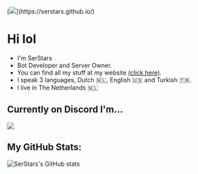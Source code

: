 [![](https://readme-typing-svg.demolab.com?font=Fira+Code&weight=100&size=110&duration=1000&pause=1500&color=F7F7F7&width=3500&height=300&lines=Hey+there!+%F0%9F%91%8B;I'm+SerStars.;A+Discord+Bot+Developer+and+Server+Owner!;You+can+find+all+my+stuff+at+my+website!+(click+here).)](https://serstars.github.io/)


# Hi lol
- I'm SerStars
- Bot Developer and Server Owner.
- You can find all my stuff at my website [(click here)](https://serstars.github.io/).
- I speak 3 languages, Dutch 🇳🇱, English 🇺🇸 and Turkish 🇹🇷.
- I live in The Netherlands 🇳🇱

## Currently on Discord I'm...
[![](https://discord.c99.nl/widget/theme-3/861631850681729045.png)](https://serstars.github.io/)

## My GitHub Stats:
![SerStars's GitHub stats](https://github-readme-stats.vercel.app/api?username=SerStars&show_icons=true&bg_color=00000000)
